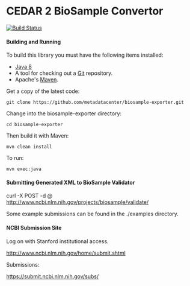 CEDAR 2 BioSample Convertor
===========================

[![Build Status](https://travis-ci.org/metadatacenter/biosample-exporter.svg?branch=master)](https://travis-ci.org/metadatacenter/biosample-exporter)

#### Building and Running

To build this library you must have the following items installed:

+ [Java 8](http://www.oracle.com/technetwork/java/javase/downloads/index.html)
+ A tool for checking out a [Git](http://git-scm.com/) repository.
+ Apache's [Maven](http://maven.apache.org/index.html).

Get a copy of the latest code:

    git clone https://github.com/metadatacenter/biosample-exporter.git

Change into the biosample-exporter directory:

    cd biosample-exporter 

Then build it with Maven:

    mvn clean install

To run:

    mvn exec:java

#### Submitting Generated XML to BioSample Validator

curl -X POST -d @<Submission JSON>  http://www.ncbi.nlm.nih.gov/projects/biosample/validate/

Some example submissions can be found in the ./examples directory.

#### NCBI Submission Site

Log on with Stanford institutional access.

http://www.ncbi.nlm.nih.gov/home/submit.shtml

Submissions:

https://submit.ncbi.nlm.nih.gov/subs/
